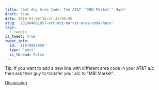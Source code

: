 ```yaml
---
title: 'Get Any Area Code: The AT&T ''MBI Market'' Hack'
draft: true
date: 2010-04-06T10:57:33+00:00
slug: '201004061057-att-mbi-market-area-code-hack'
tags:
  - tweets
is_tweet: true
tweet_info:
  id: '11679843059'
  type: 'post'
  is_thread: False
---
```




Tip: If you want to add a new line with different area code in your AT&T a/c then ask their guy to transfer your a/c to "MBI Market".

[Discussion](https://x.com/sytelus/status/11679843059)
